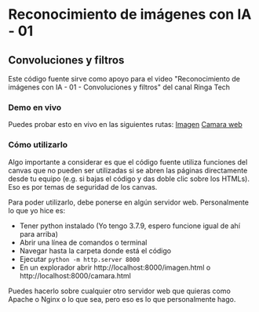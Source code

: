 # Reconocimiento de imágenes con IA - 01 
## Convoluciones y filtros

Este código fuente sirve como apoyo para el video "Reconocimiento de imágenes con IA - 01 - Convoluciones y filtros" del canal Ringa Tech

### Demo en vivo
Puedes probar esto en vivo en las siguientes rutas:
[Imagen](https://ringa-tech.com/vision01/imagen.html)
[Camara web](https://ringa-tech.com/vision01/camara.html)


### Cómo utilizarlo
Algo importante a considerar es que el código fuente utiliza funciones del canvas que no pueden ser utilizadas si se abren las páginas directamente desde tu equipo (e.g. si bajas el código y das doble clic sobre los HTMLs). Eso es por temas de seguridad de los canvas.

Para poder utilizarlo, debe ponerse en algún servidor web.
Personalmente lo que yo hice es:
- Tener python instalado (Yo tengo 3.7.9, espero funcione igual de ahí para arriba)
- Abrir una línea de comandos o terminal
- Navegar hasta la carpeta donde está el código
- Ejecutar `python -m http.server 8000`
- En un explorador abrir http://localhost:8000/imagen.html o http://localhost:8000/camara.html

Puedes hacerlo sobre cualquier otro servidor web que quieras como Apache o Nginx o lo que sea, pero eso es lo que personalmente hago.